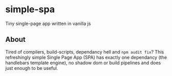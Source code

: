 # simple-spa
Tiny single-page app written in vanilla js

## About
Tired of compilers, build-scripts, dependancy hell and `npm audit fix`? This refreshingly simple Single Page App (SPA) has exactly one dependancy (the handlebars template engine), no shadow dom or build pipelines and does just enough to be useful.
